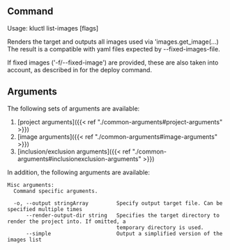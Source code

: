 <!-- This comment is uncommented when auto-synced to www-kluctl.io

---
title: "list-images"
linkTitle: "list-images"
weight: 10
description: >
    list-images command
---
-->

## Command
<!-- BEGIN SECTION "list-images" "Usage" false -->
Usage: kluctl list-images [flags]

Renders the target and outputs all images used via 'images.get_image(...)
The result is a compatible with yaml files expected by --fixed-images-file.

If fixed images ('-f/--fixed-image') are provided, these are also taken into account,
as described in for the deploy command.

<!-- END SECTION -->

## Arguments
The following sets of arguments are available:
1. [project arguments]({{< ref "./common-arguments#project-arguments" >}})
1. [image arguments]({{< ref "./common-arguments#image-arguments" >}})
1. [inclusion/exclusion arguments]({{< ref "./common-arguments#inclusionexclusion-arguments" >}})

In addition, the following arguments are available:
<!-- BEGIN SECTION "list-images" "Misc arguments" true -->
```
Misc arguments:
  Command specific arguments.

  -o, --output stringArray         Specify output target file. Can be specified multiple times
      --render-output-dir string   Specifies the target directory to render the project into. If omitted, a
                                   temporary directory is used.
      --simple                     Output a simplified version of the images list

```
<!-- END SECTION -->
